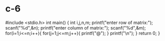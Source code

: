# c-6
#include <stdio.h>
int main()
{
    int i,j,n,m;
    printf("enter row of matrix:");
    scanf("%d",&n);
    printf("enter column of matrix:");
    scanf("%d",&m);
    for(i=1;i<=n;i++){
        for(j=1;j<=m;j++){
        printf("@");
    }
    printf("\n");
}
    return 0;
}
